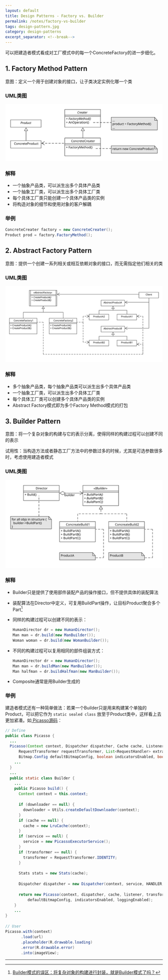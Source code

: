```yaml
---
layout: default
title: Design Patterns - Factory vs. Builder
permalink: /notes/factory-vs-builder
tags: design-pattern.jpg
category: design-patterns
excerpt_separator: <!--break-->
---
```


可以把建造者模式看成对工厂模式中的每一个ConcreteFactory的进一步细化。
<!--break-->

## 1. Factory Method Pattern

意图：定义一个用于创建对象的接口，让子类决定实例化哪一个类   

### UML类图   
![Factory Method Pattern UML](/assets/images/designpattern/factory%20method%20pattern.svg "Factory Method Pattern UML")   

### 解释   
* 一个抽象产品类，可以派生出多个具体产品类   
* 一个抽象工厂类，可以派生出多个具体工厂类   
* 每个具体工厂类只能创建一个具体产品类的实例
* 将构造对象的细节和使用对象的客户解耦 

### 举例   

```java
ConcreteCreater factory = new ConcreteCreater();  
Product prod = factory.FactoryMethod();  
```

## 2. Abstract Factory Pattern

意图：提供一个创建一系列相关或相互依赖对象的接口，而无需指定他们相关的类   

### UML类图   
![Abstract Factory Pattern UML](/assets/images/designpattern/abstract%20factory%20pattern.svg "Abstract Factory Pattern UML")  

### 解释   
* 多个抽象产品类，每个抽象产品类可以派生出多个具体产品类   
* 一个抽象工厂类，可以派生出多个具体工厂类   
* 每个具体工厂类可以创建多个具体产品类的实例
* Abstract Factory模式即为多个Factory Method模式的打包

## 3. Builder Pattern

意图：将一个复杂对象的构建与它的表示分离，使得同样的构建过程可以创建不同的表示   

试用性：当构造方法或者静态工厂方法中的参数过多的时候，尤其是可选参数很多时，考虑使用建造者模式

### UML类图   
![Builder Pattern UML](/assets/images/designpattern/builder%20pattern.svg "Builder Pattern UML")

### 解释   
* Builder只是提供了使用部件装配产品的操作接口，但不提供具体的装配算法
* 装配算法在Director中定义，可复用BuildPart操作，让目标Product聚合多个Part[^1]
* 同样的构建过程可以创建不同的表示：

  ```java
  HumanDirector dr = new HumanDirector();  
  Man man = dr.build(new ManBuilder());  
  Woman woman = dr.build(new WomanBuilder());  
  ```
* 不同的构建过程可以复用相同的部件组装方式：

  ```java
  HumanDirector dr = new HumanDirector();  
  Man man = dr.buildMan(new ManBuilder());  
  Man halfman = dr.buildHalfman(new ManBuilder());  
  ```

* Composite通常是用Builder生成的

### 举例   
建造者模式还有一种简单做法：若果一个Builder只是用来构建某个单独的Product，可以把它作为 `static sealed class` 放至于Product类中，这样看上去更加紧凑。如[ Picasso源码](https://github.com/square/picasso/blob/master/picasso/src/main/java/com/squareup/picasso/Picasso.java)：
```java
// Define
public class Picasso {
  ...
  Picasso(Context context, Dispatcher dispatcher, Cache cache, Listener listener,
      RequestTransformer requestTransformer, List<RequestHandler> extraRequestHandlers, Stats stats,
      Bitmap.Config defaultBitmapConfig, boolean indicatorsEnabled, boolean loggingEnabled) { 
    ...
  }
  ...
  public static class Builder {
    ...
    public Picasso build() {
      Context context = this.context;

      if (downloader == null) {
        downloader = Utils.createDefaultDownloader(context);
      }
      if (cache == null) {
        cache = new LruCache(context);
      }
      if (service == null) {
        service = new PicassoExecutorService();
      }
      if (transformer == null) {
        transformer = RequestTransformer.IDENTITY;
      }

      Stats stats = new Stats(cache);

      Dispatcher dispatcher = new Dispatcher(context, service, HANDLER, downloader, cache, stats);

      return new Picasso(context, dispatcher, cache, listener, transformer, requestHandlers, stats,
          defaultBitmapConfig, indicatorsEnabled, loggingEnabled);
    }
    ...
}

// User
Picasso.with(context)
       .load(url)
       .placeholder(R.drawable.loading)
       .error(R.drawable.error)
       .into(imageView);

```
---
[^1]:[Builder模式的误区：将复杂对象的构建进行封装，就是Builder模式了吗？](http://www.cnblogs.com/happyhippy/archive/2010/09/01/1814287.html)